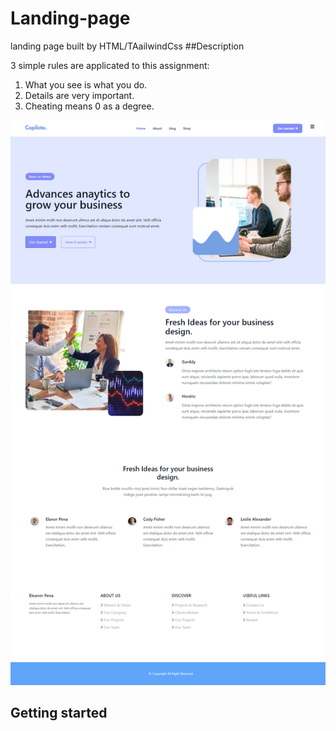 # Landing-page

landing page built by HTML/TAailwindCss
##Description

3 simple rules are applicated to this assignment:

1. What you see is what you do.
2. Details are very important.
3. Cheating means 0 as a degree. 

![alt text](https://raw.githubusercontent.com/Sara5827/Landing-page/main/screen-desktop.png)

## Getting started
